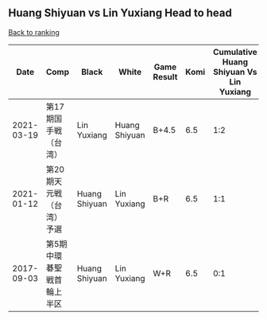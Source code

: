 ## Huang Shiyuan vs Lin Yuxiang Head to head

[Back to ranking](../../index.md)




| **Date** | **Comp** | **Black** | **White** | **Game Result** | **Komi** | **Cumulative Huang Shiyuan Vs Lin Yuxiang** | **Huang Shiyuan Streak** | **Lin Yuxiang Streak** | 
| --- | --- | --- | --- | --- | --- | --- | --- | --- |
| 2021-03-19 | 第17期国手戦（台湾） | Lin Yuxiang | Huang Shiyuan | B+4.5 | 6.5 | 1:2 | 0 | 1 | 
| 2021-01-12 | 第20期天元戦（台湾）予選 | Huang Shiyuan | Lin Yuxiang | B+R | 6.5 | 1:1 | 1 | 0 | 
| 2017-09-03 | 第5期中環碁聖戦首輪上半区 | Huang Shiyuan | Lin Yuxiang | W+R | 6.5 | 0:1 | 0 | 1 |




